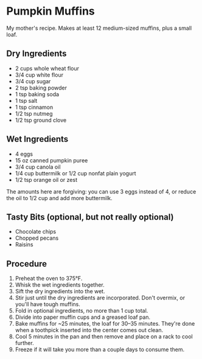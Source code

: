 # Pumpkin Muffins

My mother's recipe. Makes at least 12 medium-sized muffins, plus a small loaf.

## Dry Ingredients

- 2 cups whole wheat flour
- 3/4 cup white flour
- 3/4 cup sugar
- 2 tsp baking powder
- 1 tsp baking soda
- 1 tsp salt
- 1 tsp cinnamon
- 1/2 tsp nutmeg
- 1/2 tsp ground clove

## Wet Ingredients

- 4 eggs
- 15 oz canned pumpkin puree
- 3/4 cup canola oil
- 1/4 cup buttermilk or 1/2 cup nonfat plain yogurt
- 1/2 tsp orange oil or zest

The amounts here are forgiving: you can use 3 eggs instead of 4, or reduce the oil to 1/2 cup and add more buttermilk.

## Tasty Bits (optional, but not really optional)

- Chocolate chips
- Chopped pecans
- Raisins

## Procedure

1. Preheat the oven to 375°F.
2. Whisk the wet ingredients together.
3. Sift the dry ingredients into the wet.
4. Stir just until the dry ingredients are incorporated. Don't overmix, or you'll have tough muffins.
5. Fold in optional ingredients, no more than 1 cup total.
6. Divide into paper muffin cups and a greased loaf pan.
7. Bake muffins for ~25 minutes, the loaf for 30–35 minutes. They're done when a toothpick inserted into the center comes out clean.
8. Cool 5 minutes in the pan and then remove and place on a rack to cool further.
9. Freeze if it will take you more than a couple days to consume them.
